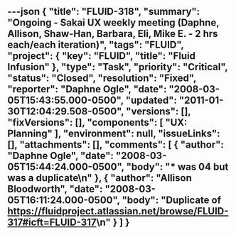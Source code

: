---json
{
  "title": "FLUID-318",
  "summary": "Ongoing - Sakai UX weekly meeting (Daphne, Allison, Shaw-Han, Barbara, Eli, Mike E. - 2 hrs each/each iteration)",
  "tags": "FLUID",
  "project": {
    "key": "FLUID",
    "title": "Fluid Infusion"
  },
  "type": "Task",
  "priority": "Critical",
  "status": "Closed",
  "resolution": "Fixed",
  "reporter": "Daphne Ogle",
  "date": "2008-03-05T15:43:55.000-0500",
  "updated": "2011-01-30T12:04:29.508-0500",
  "versions": [],
  "fixVersions": [],
  "components": [
    "UX:  Planning"
  ],
  "environment": null,
  "issueLinks": [],
  "attachments": [],
  "comments": [
    {
      "author": "Daphne Ogle",
      "date": "2008-03-05T15:44:24.000-0500",
      "body": "* was 04 but was a duplicate\n"
    },
    {
      "author": "Allison Bloodworth",
      "date": "2008-03-05T16:11:24.000-0500",
      "body": "Duplicate of <https://fluidproject.atlassian.net/browse/FLUID-317#icft=FLUID-317>\n"
    }
  ]
}
---

        